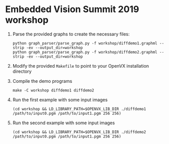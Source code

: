 # Embedded Vision Summit 2019 workshop

1. Parse the provided graphs to create the necessary files:

       python graph_parser/parse_graph.py -f workshop/diffdemo1.graphml --strip -ev --output_dir=workshop
       python graph_parser/parse_graph.py -f workshop/diffdemo2.graphml --strip -ev --output_dir=workshop
1. Modify the provided `Makefile` to point to your OpenVX installation directory
1. Compile the demo programs

       make -C workshop diffdemo1 diffdemo2
1. Run the first example with some input images

       (cd workshop && LD_LIBRARY_PATH=$OPENVX_LIB_DIR ./diffdemo1 /path/to/input0.pgm /path/to/input1.pgm 256 256)
1. Run the second example with some input images

       (cd workshop && LD_LIBRARY_PATH=$OPENVX_LIB_DIR ./diffdemo2 /path/to/input0.pgm /path/to/input1.pgm 256 256)
